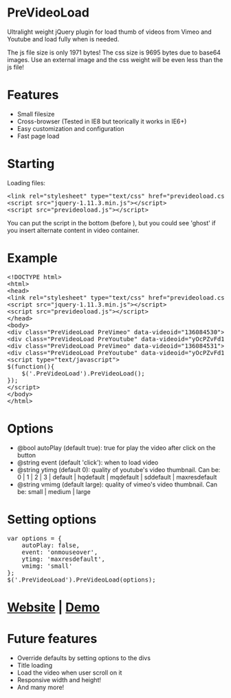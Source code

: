 # PreVideoLoad
Ultralight weight jQuery plugin for load thumb of videos from Vimeo and Youtube and load fully when is needed.

The js file size is only 1971 bytes! The css size is 9695 bytes due to base64 images. Use an external image and the css weight will be even less than the js file!

# Features
<ul>
<li>Small filesize</li>
<li>Cross-browser (Tested in IE8 but teorically it works in IE6+)</li>
<li>Easy customization and configuration</li>
<li>Fast page load</li>
</ul>

# Starting
Loading files:

<pre>
&lt;link rel="stylesheet" type="text/css" href="prevideoload.css"&gt;
&lt;script src="jquery-1.11.3.min.js"&gt;&lt;/script&gt;
&lt;script src="prevideoload.js"&gt;&lt;/script&gt;
</pre>

You can put the script in the bottom (before </body>), but you could see 'ghost' if you insert alternate content in video container.

# Example
<pre>
&lt;!DOCTYPE html&gt;
&lt;html&gt;
&lt;head&gt;
&lt;link rel="stylesheet" type="text/css" href="prevideoload.css"&gt;
&lt;script src="jquery-1.11.3.min.js"&gt;&lt;/script&gt;
&lt;script src="prevideoload.js"&gt;&lt;/script&gt;
&lt;/head&gt;
&lt;body&gt;
&lt;div class="PreVideoLoad PreVimeo" data-videoid="136084530"&gt;Alternate content for non-javascript users&lt;/div&gt;
&lt;div class="PreVideoLoad PreYoutube" data-videoid="yOcPZvFd1k8"&gt;&lt;/div&gt;
&lt;div class="PreVideoLoad PreVimeo" data-videoid="136084531"&gt;&lt;/div&gt;
&lt;div class="PreVideoLoad PreYoutube" data-videoid="yOcPZvFd1k8"&gt;&lt;/div&gt;
&lt;script type="text/javascript"&gt;
$(function(){
	$('.PreVideoLoad').PreVideoLoad();
});
&lt;/script&gt;
&lt;/body&gt;
&lt;/html&gt;
</pre>

# Options
<ul>
<li>@bool autoPlay (default true): true for play the video after click on the button</li>
<li>@string event (default 'click'): when to load video</li>
<li>@string ytimg (default 0): quality of youtube's video thumbnail. Can be: 0 | 1 | 2 | 3 | default | hqdefault | mqdefault | sddefault | maxresdefault</li>
<li>@string vmimg (default large): quality of vimeo's video thumbnail. Can be: small | medium | large</li>
</ul>

# Setting options
<pre>
var options = {
	autoPlay: false,
	event: 'onmouseover',
	ytimg: 'maxresdefault',
	vmimg: 'small'
};
$('.PreVideoLoad').PreVideoLoad(options);
</pre>

# <a href="http://matyrock.github.io/PreVideoLoad/">Website</a> | <a href="http://matyrock.github.io/PreVideoLoad/demo.html">Demo</a>

# Future features
<ul>
<li>Override defaults by setting options to the divs</li>
<li>Title loading</li>
<li>Load the video when user scroll on it</li>
<li>Responsive width and height!</li>
<li>And many more!</li>
</ul>
